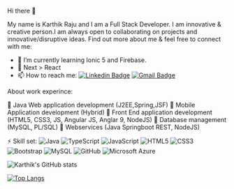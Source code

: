 Hi there 👋

My name is Karthik Raju and I am a Full Stack Developer. I am innovative & creative person.I am always open to collaborating on projects and innovative/disruptive ideas. Find out more about me & feel free to connect with me:

- 🌱 I’m currently learning Ionic 5 and Firebase.
- 🚀 Next > React
- 📫 How to reach me:
[![Linkedin Badge](https://img.shields.io/badge/-karthikraju194-blue?style=flat-square&logo=Linkedin&logoColor=white&link=https://www.linkedin.com/in/karthikraju194/)](https://www.linkedin.com/in/karthikraju194/)
[![Gmail Badge](https://img.shields.io/badge/-karthikrmecmech2012@gmail.com-c14438?style=flat-square&logo=Gmail&logoColor=white&link=mailto:karthikrmecmech2012@gmail.com)](mailto:karthikrmecmech2012@gmail.com)

About work experince:

📌 Java Web application development (J2EE,Spring,JSF)
📌 Mobile Application development (Hybrid)
📌 Front End application development (HTML5, CSS3, JS, Angular JS, Anglar 9, NodeJS)
📌 Database management (MySQL, PL/SQL)
📌 Webservices (Java Springboot REST, NodeJS)

⚡ Skill set:
![Java](https://img.shields.io/badge/-java-E34A86?style=flat-square&logo=java)
![TypeScript](https://img.shields.io/badge/-TypeScript-007ACC?style=flat-square&logo=typescript)
![JavaScript](https://img.shields.io/badge/-JavaScript-black?style=flat-square&logo=javascript)
![HTML5](https://img.shields.io/badge/-HTML5-E34F26?style=flat-square&logo=html5&logoColor=white)
![CSS3](https://img.shields.io/badge/-CSS3-1572B6?style=flat-square&logo=css3)
![Bootstrap](https://img.shields.io/badge/-Bootstrap-563D7C?style=flat-square&logo=bootstrap)
![MySQL](https://img.shields.io/badge/-MySQL-black?style=flat-square&logo=mysql)
![GitHub](https://img.shields.io/badge/-GitHub-181717?style=flat-square&logo=github)
![Microsoft Azure](https://img.shields.io/badge/Microsoft%20Azure-232F7E?style=flat-square&logo=microsoft-azure)



![Karthik's GitHub stats](https://github-readme-stats.vercel.app/api?username=karthikr194&show_icons=true&theme=radical)

[![Top Langs](https://github-readme-stats.vercel.app/api/top-langs/?username=karthikr194&layout=compact)](https://github.com/karthikr194/github-readme-stats)


